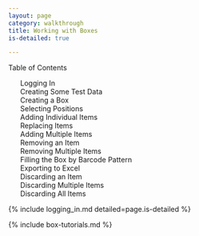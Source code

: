 ```yaml
---
layout: page
category: walkthrough
title: Working with Boxes
is-detailed: true

---
```


<div id="toc">
Table of Contents
<ol>
    <li><a href="#logging_in">Logging In</a></li>
    <li><a href="#box-data">Creating Some Test Data</a></li>
    <li><a href="#box-new">Creating a Box</a></li>
    <li><a href="#box-selecting">Selecting Positions</a></li>
    <li><a href="#box-add-single">Adding Individual Items</a></li>
    <li><a href="#box-replace-single">Replacing Items</a></li>
    <li><a href="#box-add-multiple">Adding Multiple Items</a></li>
    <li><a href="#box-remove-single">Removing an Item</a></li>
    <li><a href="#box-remove-multiple">Removing Multiple Items</a></li>
    <li><a href="#box-fill-pattern">Filling the Box by Barcode Pattern</a></li>
    <li><a href="#box-export">Exporting to Excel</a></li>
    <li><a href="#box-discard-single">Discarding an Item</a></li>
    <li><a href="#box-discard-multiple">Discarding Multiple Items</a></li>
    <li><a href="#box-discard_all">Discarding All Items</a></li>
</ol>
</div>

<a name="login"/>

{% include logging_in.md detailed=page.is-detailed %}

{% include box-tutorials.md %}

